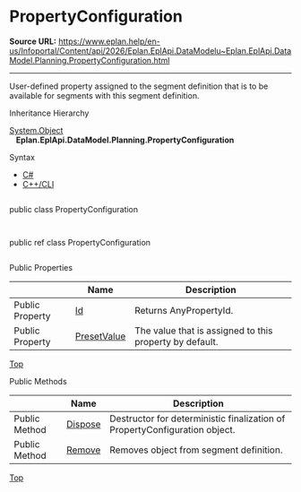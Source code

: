 # PropertyConfiguration

**Source URL:** https://www.eplan.help/en-us/Infoportal/Content/api/2026/Eplan.EplApi.DataModelu~Eplan.EplApi.DataModel.Planning.PropertyConfiguration.html

---

User-defined property assigned to the segment definition that is to be available for segments with this segment definition.

Inheritance Hierarchy

[System.Object](#)  
   **Eplan.EplApi.DataModel.Planning.PropertyConfiguration**

Syntax

- [C#](#i-syntax-CS)
- [C++/CLI](#i-syntax-CPP2005)

```
```
public class PropertyConfiguration
```
```

```
```
public ref class PropertyConfiguration
```
```





Public Properties

|  | Name | Description |
| --- | --- | --- |
| Public Property | [Id](Eplan.EplApi.DataModelu~Eplan.EplApi.DataModel.Planning.PropertyConfiguration~Id.html) | Returns AnyPropertyId. |
| Public Property | [PresetValue](Eplan.EplApi.DataModelu~Eplan.EplApi.DataModel.Planning.PropertyConfiguration~PresetValue.html) | The value that is assigned to this property by default. |

[Top](#top)

Public Methods

|  | Name | Description |
| --- | --- | --- |
| Public Method | [Dispose](Eplan.EplApi.DataModelu~Eplan.EplApi.DataModel.Planning.PropertyConfiguration~Dispose().html) | Destructor for deterministic finalization of PropertyConfiguration object. |
| Public Method | [Remove](Eplan.EplApi.DataModelu~Eplan.EplApi.DataModel.Planning.PropertyConfiguration~Remove.html) | Removes object from segment definition. |

[Top](#top)
